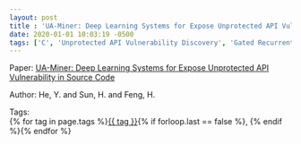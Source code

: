 ```yaml
---
layout: post
title : 'UA-Miner: Deep Learning Systems for Expose Unprotected API Vulnerability in Source Code'
date: 2020-01-01 10:03:19 -0500
tags: ['C', 'Unprotected API Vulnerability Discovery', 'Gated Recurrent Unit', 'Abstract Syntax Tree (AST)']
---
```

Paper: [UA-Miner: Deep Learning Systems for Expose Unprotected API Vulnerability in Source Code](https://ieeexplore.ieee.org/stamp/stamp.jsp?arnumber=9177528)

Author: He, Y. and Sun, H. and Feng, H.




 Tags:  
        <span>{% for tag in page.tags %}<a href="/tags/#{{ tag | slugify }}">{{ tag }}</a>{% if forloop.last == false %}, {% endif %}{% endfor %}</span>
